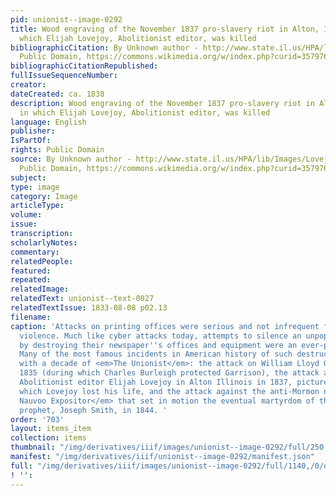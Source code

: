 ```yaml
---
pid: unionist--image-0292
title: Wood engraving of the November 1837 pro-slavery riot in Alton, Illinois, in
  which Elijah Lovejoy, Abolitionist editor, was killed
bibliographicCitation: By Unknown author - http://www.state.il.us/HPA/lib/Images/LovejoyPaper.JPG,
  Public Domain, https://commons.wikimedia.org/w/index.php?curid=3579768
bibliographicCitationRepublished: 
fullIssueSequenceNumber: 
creator: 
dateCreated: ca. 1838
description: Wood engraving of the November 1837 pro-slavery riot in Alton, Illinois,
  in which Elijah Lovejoy, Abolitionist editor, was killed
language: English
publisher: 
IsPartOf: 
rights: Public Domain
source: By Unknown author - http://www.state.il.us/HPA/lib/Images/LovejoyPaper.JPG,
  Public Domain, https://commons.wikimedia.org/w/index.php?curid=3579768
subject: 
type: image
category: Image
articleType: 
volume: 
issue: 
transcription: 
scholarlyNotes: 
commentary: 
relatedPeople: 
featured: 
repeated: 
relatedImage: 
relatedText: unionist--text-0027
relatedTextIssue: 1833-08-08 p02.13
filename: 
caption: 'Attacks on printing offices were serious and not infrequent form of vigilante
  violence. Much like cyber attacks today, attempts to silence an unpopular perspective
  by destroying their newspaper''s offices and equipment were an ever-present danger.
  Many of the most famous incidents in American history of such destruction all came
  with a decade of <em>The Unionist</em>: the attack on William Lloyd Garrison in
  1835 (during which Charles Burleigh protected Garrison), the attack against the
  Abolitionist editor Elijah Lovejoy in Alton Illinois in 1837, pictured here, in
  which Lovejoy lost his life, and the attack against the anti-Mormon newspaper, <em>The
  Nauvoo Expositor</em> that set in motion the eventual martyrdom of that religion''s
  prophet, Joseph Smith, in 1844. '
order: '703'
layout: items_item
collection: items
thumbnail: "/img/derivatives/iiif/images/unionist--image-0292/full/250,/0/default.jpg"
manifest: "/img/derivatives/iiif/unionist--image-0292/manifest.json"
full: "/img/derivatives/iiif/images/unionist--image-0292/full/1140,/0/default.jpg"
! '': 
---
```

